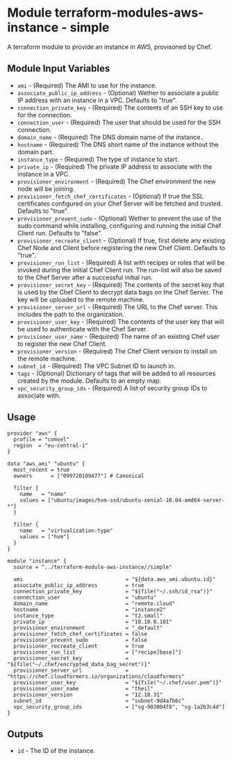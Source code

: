 # Module terraform-modules-aws-instance - simple

A terraform module to provide an instance in AWS, provisoned by Chef.

## Module Input Variables

- `ami` - (Required) The AMI to use for the instance.
- `associate_public_ip_address` - (Optional) Wether to associate a public IP address with an instance in a VPC. Defaults to "true".
- `connection_private_key` - (Required) The contents of an SSH key to use for the connection.
- `connection_user` - (Required) The user that should be used for the SSH connection.
- `domain_name` - (Required) The DNS domain name of the instance..
- `hostname` - (Required) The DNS short name of the instance without the domain part.
- `instance_type` - (Required) The type of instance to start.
- `private_ip` - (Required) The private IP address to associate with the instance in a VPC.
- `provisioner_environment` - (Required) The Chef environment the new node will be joining.
- `provisioner_fetch_chef_certificates` - (Optional) If true the SSL certificates configured on your Chef Server will be fetched and trusted. Defaults to "true".
- `provisioner_prevent_sudo` - (Optional) Wether to prevent the use of the sudo command while installing, configuring and running the initial Chef Client run. Defaults to "false".
- `provisioner_recreate_client` - (Optional) If true, first delete any existing Chef Node and Client before registering the new Chef Client. Defaults to "true".
- `provisioner_run_list` - (Required) A list with recipes or roles that will be invoked during the initial Chef Client run. The run-list will also be saved to the Chef Server after a successful initial run.
- `provisioner_secret_key` - (Required) The contents of the secret key that is used by the Chef Client to decrypt data bags on the Chef Server. The key will be uploaded to the remote machine.
- `provisioner_server_url` - (Required) The URL to the Chef server. This includes the path to the organization.
- `provisioner_user_key` - (Required) The contents of the user key that will be used to authenticate with the Chef Server.
- `provisioner_user_name` - (Required) The name of an existing Chef user to register the new Chef Client.
- `provisioner_version` - (Required) The Chef Client version to install on the remote machine.
- `subnet_id` - (Required) The VPC Subnet ID to launch in.
- `tags` - (Optional) Dictionary of tags that will be added to all resources created by the module. Defaults to an empty map.
- `vpc_security_group_ids` - (Required) A list of security group IDs to associate with.

## Usage

```lang=hcl
provider "aws" {
  profile = "comvel"
  region  = "eu-central-1"
}

data "aws_ami" "ubuntu" {
  most_recent = true
  owners      = ["099720109477"] # Canonical

  filter {
    name   = "name"
    values = ["ubuntu/images/hvm-ssd/ubuntu-xenial-16.04-amd64-server-*"]
  }

  filter {
    name   = "virtualization-type"
    values = ["hvm"]
  }
}

module "instance" {
  source = "../terraform-module-aws-instance//simple"

  ami                                 = "${data.aws_ami.ubuntu.id}"
  associate_public_ip_address         = true
  connection_private_key              = "${file("~/.ssh/id_rsa")}"
  connection_user                     = "ubuntu"
  domain_name                         = "remote.cloud"
  hostname                            = "instance2"
  instance_type                       = "t2.small"
  private_ip                          = "10.10.0.101"
  provisioner_environment             = "_default"
  provisioner_fetch_chef_certificates = false
  provisioner_prevent_sudo            = false
  provisioner_recreate_client         = true
  provisioner_run_list                = ["recipe[base]"]
  provisioner_secret_key              = "${file("~/.chef/encrypted_data_bag_secret")}"
  provisioner_server_url              = "https://chef.cloudformers.io/organizations/cloudformers"
  provisioner_user_key                = "${file("~/.chef/user.pem")}"
  provisioner_user_name               = "theil"
  provisioner_version                 = "12.18.31"
  subnet_id                           = "subnet-9d4a7b6c"
  vpc_security_group_ids              = ["sg-903004f8", "sg-1a2b3c4d"]
}
```

## Outputs

- `id` - The ID of the instance.
